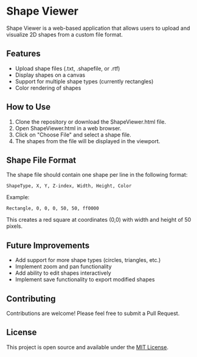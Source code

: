 # Shape Viewer

Shape Viewer is a web-based application that allows users to upload and visualize 2D shapes from a custom file format.

## Features

- Upload shape files (.txt, .shapefile, or .rtf)
- Display shapes on a canvas
- Support for multiple shape types (currently rectangles)
- Color rendering of shapes

## How to Use

1. Clone the repository or download the ShapeViewer.html file.
2. Open ShapeViewer.html in a web browser.
3. Click on "Choose File" and select a shape file.
4. The shapes from the file will be displayed in the viewport.

## Shape File Format

The shape file should contain one shape per line in the following format:

```
ShapeType, X, Y, Z-index, Width, Height, Color
```

Example:
```
Rectangle, 0, 0, 0, 50, 50, ff0000
```

This creates a red square at coordinates (0,0) with width and height of 50 pixels.

## Future Improvements

- Add support for more shape types (circles, triangles, etc.)
- Implement zoom and pan functionality
- Add ability to edit shapes interactively
- Implement save functionality to export modified shapes

## Contributing

Contributions are welcome! Please feel free to submit a Pull Request.

## License

This project is open source and available under the [MIT License](LICENSE).
